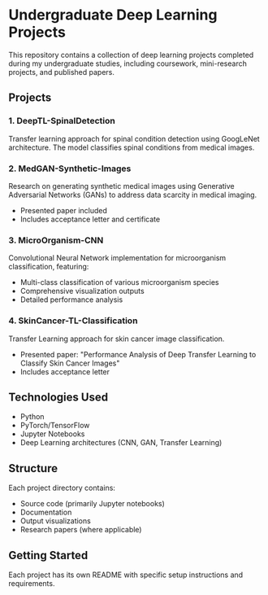 # Undergraduate Deep Learning Projects

This repository contains a collection of deep learning projects completed during my undergraduate studies, including coursework, mini-research projects, and published papers.

## Projects

### 1. DeepTL-SpinalDetection
Transfer learning approach for spinal condition detection using GoogLeNet architecture. The model classifies spinal conditions from medical images.

### 2. MedGAN-Synthetic-Images
Research on generating synthetic medical images using Generative Adversarial Networks (GANs) to address data scarcity in medical imaging.
- Presented paper included
- Includes acceptance letter and certificate

### 3. MicroOrganism-CNN
Convolutional Neural Network implementation for microorganism classification, featuring:
- Multi-class classification of various microorganism species
- Comprehensive visualization outputs
- Detailed performance analysis

### 4. SkinCancer-TL-Classification
Transfer Learning approach for skin cancer image classification.
- Presented paper: "Performance Analysis of Deep Transfer Learning to Classify Skin Cancer Images"
- Includes acceptance letter

## Technologies Used
- Python
- PyTorch/TensorFlow
- Jupyter Notebooks
- Deep Learning architectures (CNN, GAN, Transfer Learning)

## Structure
Each project directory contains:
- Source code (primarily Jupyter notebooks)
- Documentation
- Output visualizations
- Research papers (where applicable)

## Getting Started
Each project has its own README with specific setup instructions and requirements.